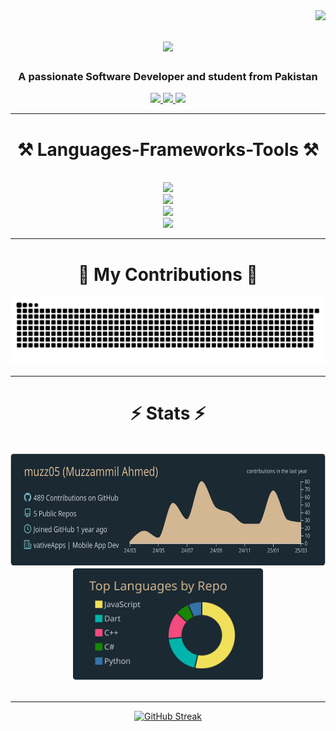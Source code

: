 <img align="right" src="https://visitor-badge.laobi.icu/badge?page_id=muzz05" />

<h1 align="center">
    <img src="https://readme-typing-svg.herokuapp.com/?font=Righteous&size=35&center=true&vCenter=true&width=500&height=70&duration=4000&lines=Hi+There!+👋;+I'm+Muzzammil+Ahmed!;" />
</h1>

<h3 align="center">A passionate Software Developer and student from Pakistan</h3>
 
<div align="center"> 
  <a href="mailto:muzamilsahab05@gmail.com">
    <img src="https://img.shields.io/badge/Gmail-333333?style=for-the-badge&logo=gmail&logoColor=red" />
  </a>
  <a href="https://www.linkedin.com/in/muzzammil-ahmed-a69255285" target="_blank">
    <img src="https://img.shields.io/badge/LinkedIn-0077B5?style=for-the-badge&logo=linkedin&logoColor=white" target="_blank" />
  </a>
  <a href="https://leetcode.com/u/Muzz005/" target="_blank">
     <img src="https://img.shields.io/badge/LeetCode-000000?style=for-the-badge&logo=LeetCode&logoColor=#d16c06" target="_blank" />
  </a>
</div>

 <hr/>
 
<h1 align="center">⚒️ Languages-Frameworks-Tools ⚒️</h1>
    <br/>
<div align="center">
    <img src="https://skillicons.dev/icons?i=react,bootstrap,html,css" />
    <br/>
    <img src="https://skillicons.dev/icons?i=nodejs,python,javascript,express,mongodb,mysql" />
    <br/>
    <img src="https://skillicons.dev/icons?i=cpp,c,cs" />
    <br/>
    <img src="https://skillicons.dev/icons?i=dart,flutter"/>
</div>

<hr/>

<div align="center">
  <h1>🐍 My Contributions 🐍</h1>
  <img alt="snake eating my contributions" src="https://github.com/muzz05/muzz05/blob/output/github-contribution-grid-snake-dark.svg" />
</div>

<hr/>

<h1 align="center">⚡ Stats ⚡</h1>
<br>
<div align="center">
  <img src="https://github.com/muzz05/muzz05/blob/main/profile-summary-card-output/noctis_minimus/0-profile-details.svg" height="180" alt="languages graph" style="display:inline-block;" />
  <img src="https://github.com/muzz05/muzz05/blob/main/profile-summary-card-output/noctis_minimus/1-repos-per-language.svg" height="180" alt="languages graph" style="display:inline-block;" />
</div>



<br/>

<hr/>
<div align="center">
    <a href="https://git.io/streak-stats"><img src="http://streak-stats.demolab.com?user=muzz05&theme=noctis_minimus&hide_border=true" alt="GitHub Streak" /></a>
</div>
<br/>
